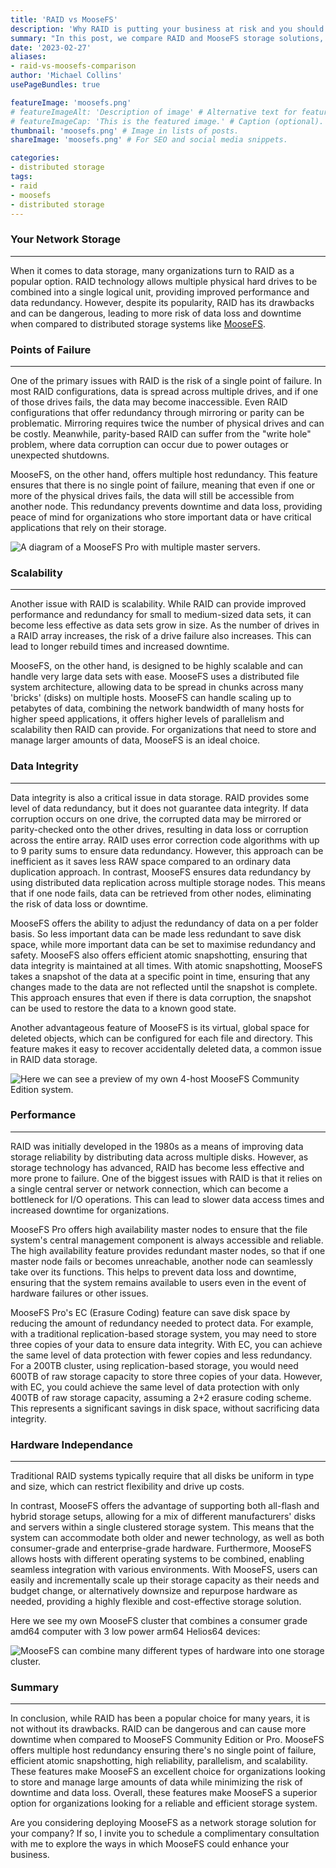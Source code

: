 ```yaml
---
title: 'RAID vs MooseFS'
description: 'Why RAID is putting your business at risk and you should consider switching to MooseFS.'
summary: "In this post, we compare RAID and MooseFS storage solutions, highlighting the risks associated with RAID and the benefits of switching to MooseFS. Discover how MooseFS offers enhanced redundancy, reliability, scalability, performance, and data integrity for your business's storage needs."
date: '2023-02-27'
aliases:
- raid-vs-moosefs-comparison
author: 'Michael Collins'
usePageBundles: true

featureImage: 'moosefs.png'
# featureImageAlt: 'Description of image' # Alternative text for featured image.
# featureImageCap: 'This is the featured image.' # Caption (optional).
thumbnail: 'moosefs.png' # Image in lists of posts.
shareImage: 'moosefs.png' # For SEO and social media snippets.

categories:
- distributed storage
tags:
- raid
- moosefs
- distributed storage
---
```



### Your Network Storage

---

When it comes to data storage, many organizations turn to RAID as a popular option. RAID technology allows multiple physical hard drives to be combined into a single logical unit, providing improved performance and data redundancy. However, despite its popularity, RAID has its drawbacks and can be dangerous, leading to more risk of data loss and downtime when compared to distributed storage systems like [MooseFS](https://moosefs.com/).


### Points of Failure

---

One of the primary issues with RAID is the risk of a single point of failure. In most RAID configurations, data is spread across multiple drives, and if one of those drives fails, the data may become inaccessible. Even RAID configurations that offer redundancy through mirroring or parity can be problematic. Mirroring requires twice the number of physical drives and can be costly. Meanwhile, parity-based RAID can suffer from the "write hole" problem, where data corruption can occur due to power outages or unexpected shutdowns.

MooseFS, on the other hand, offers multiple host redundancy. This feature ensures that there is no single point of failure, meaning that even if one or more of the physical drives fails, the data will still be accessible from another node. This redundancy prevents downtime and data loss, providing peace of mind for organizations who store important data or have critical applications that rely on their storage.

![A diagram of a MooseFS Pro with multiple master servers.](moosefs-pro-architecture.png)


### Scalability

---

Another issue with RAID is scalability. While RAID can provide improved performance and redundancy for small to medium-sized data sets, it can become less effective as data sets grow in size. As the number of drives in a RAID array increases, the risk of a drive failure also increases. This can lead to longer rebuild times and increased downtime.

MooseFS, on the other hand, is designed to be highly scalable and can handle very large data sets with ease. MooseFS uses a distributed file system architecture, allowing data to be spread in chunks across many 'bricks' (disks) on multiple hosts. MooseFS can handle scaling up to petabytes of data, combining the network bandwidth of many hosts for higher speed applications, it offers higher levels of parallelism and scalability then RAID can provide. For organizations that need to store and manage larger amounts of data, MooseFS is an ideal choice.

### Data Integrity

---

Data integrity is also a critical issue in data storage. RAID provides some level of data redundancy, but it does not guarantee data integrity. If data corruption occurs on one drive, the corrupted data may be mirrored or parity-checked onto the other drives, resulting in data loss or corruption across the entire array. RAID uses error correction code algorithms with up to 9 parity sums to ensure data redundancy. However, this approach can be inefficient as it saves less RAW space compared to an ordinary data duplication approach. In contrast, MooseFS ensures data redundancy by using distributed data replication across multiple storage nodes. This means that if one node fails, data can be retrieved from other nodes, eliminating the risk of data loss or downtime.

MooseFS offers the ability to adjust the redundancy of data on a per folder basis. So less important data can be made less redundant to save disk space, while more important data can be set to maximise redundancy and safety. MooseFS also offers efficient atomic snapshotting, ensuring that data integrity is maintained at all times. With atomic snapshotting, MooseFS takes a snapshot of the data at a specific point in time, ensuring that any changes made to the data are not reflected until the snapshot is complete. This approach ensures that even if there is data corruption, the snapshot can be used to restore the data to a known good state.

Another advantageous feature of MooseFS is its virtual, global space for deleted objects, which can be configured for each file and directory. This feature makes it easy to recover accidentally deleted data, a common issue in RAID data storage.

![Here we can see a preview of my own 4-host MooseFS Community Edition system.](moosefs-preview.gif)


### Performance

---

RAID was initially developed in the 1980s as a means of improving data storage reliability by distributing data across multiple disks. However, as storage technology has advanced, RAID has become less effective and more prone to failure. One of the biggest issues with RAID is that it relies on a single central server or network connection, which can become a bottleneck for I/O operations. This can lead to slower data access times and increased downtime for organizations.

MooseFS Pro offers high availability master nodes to ensure that the file system's central management component is always accessible and reliable. The high availability feature provides redundant master nodes, so that if one master node fails or becomes unreachable, another node can seamlessly take over its functions. This helps to prevent data loss and downtime, ensuring that the system remains available to users even in the event of hardware failures or other issues.

MooseFS Pro's EC (Erasure Coding) feature can save disk space by reducing the amount of redundancy needed to protect data. For example, with a traditional replication-based storage system, you may need to store three copies of your data to ensure data integrity. With EC, you can achieve the same level of data protection with fewer copies and less redundancy. For a 200TB cluster, using replication-based storage, you would need 600TB of raw storage capacity to store three copies of your data. However, with EC, you could achieve the same level of data protection with only 400TB of raw storage capacity, assuming a 2+2 erasure coding scheme. This represents a significant savings in disk space, without sacrificing data integrity.


### Hardware Independance

---

Traditional RAID systems typically require that all disks be uniform in type and size, which can restrict flexibility and drive up costs. 

In contrast, MooseFS offers the advantage of supporting both all-flash and hybrid storage setups, allowing for a mix of different manufacturers' disks and servers within a single clustered storage system. This means that the system can accommodate both older and newer technology, as well as both consumer-grade and enterprise-grade hardware. Furthermore, MooseFS allows hosts with different operating systems to be combined, enabling seamless integration with various environments. With MooseFS, users can easily and incrementally scale up their storage capacity as their needs and budget change, or alternatively downsize and repurpose hardware as needed, providing a highly flexible and cost-effective storage solution.

Here we see my own MooseFS cluster that combines a consumer grade amd64 computer with 3 low power arm64 Helios64 devices:

![MooseFS can combine many different types of hardware into one storage cluster.](moosefs-cluster.png)


### Summary

---

In conclusion, while RAID has been a popular choice for many years, it is not without its drawbacks. RAID can be dangerous and can cause more downtime when compared to MooseFS Community Edition or Pro. MooseFS offers multiple host redundancy ensuring there's no single point of failure, efficient atomic snapshotting, high reliability, parallelism, and scalability. These features make MooseFS an excellent choice for organizations looking to store and manage large amounts of data while minimizing the risk of downtime and data loss. Overall, these features make MooseFS a superior option for organizations looking for a reliable and efficient storage system.

Are you considering deploying MooseFS as a network storage solution for your company? If so, I invite you to schedule a complimentary consultation with me to explore the ways in which MooseFS could enhance your business.
